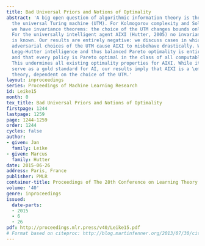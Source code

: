 ```yaml
---
title: Bad Universal Priors and Notions of Optimality
abstract: 'A big open question of algorithmic information theory is the choice of
  the universal Turing machine (UTM). For Kolmogorov complexity and Solomonoff induction
  we have invariance theorems: the choice of the UTM changes bounds only by a constant.
  For the universally intelligent agent AIXI (Hutter, 2005) no invariance theorem
  is known. Our results are entirely negative: we discuss cases in which unlucky or
  adversarial choices of the UTM cause AIXI to misbehave drastically. We show that
  Legg-Hutter intelligence and thus balanced Pareto optimality is entirely subjective,
  and that every policy is Pareto optimal in the class of all computable environments.
  This undermines all existing optimality properties for AIXI. While it may still
  serve as a gold standard for AI, our results imply that AIXI is a \emphrelative
  theory, dependent on the choice of the UTM.'
layout: inproceedings
series: Proceedings of Machine Learning Research
id: Leike15
month: 0
tex_title: Bad Universal Priors and Notions of Optimality
firstpage: 1244
lastpage: 1259
page: 1244-1259
order: 1244
cycles: false
author:
- given: Jan
  family: Leike
- given: Marcus
  family: Hutter
date: 2015-06-26
address: Paris, France
publisher: PMLR
container-title: Proceedings of The 28th Conference on Learning Theory
volume: '40'
genre: inproceedings
issued:
  date-parts:
  - 2015
  - 6
  - 26
pdf: http://proceedings.mlr.press/v40/Leike15.pdf
# Format based on citeproc: http://blog.martinfenner.org/2013/07/30/citeproc-yaml-for-bibliographies/
---
```

